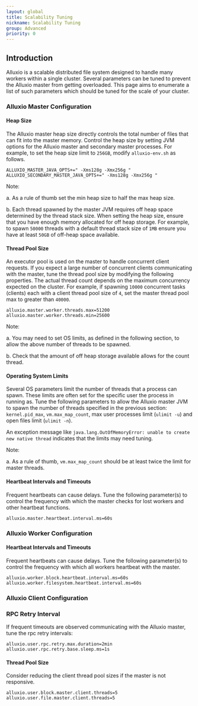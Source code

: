 ```yaml
---
layout: global
title: Scalability Tuning
nickname: Scalability Tuning
group: Advanced
priority: 0
---
```


## Introduction

Alluxio is a scalable distributed file system designed to handle many workers within a single cluster.
Several parameters can be tuned to prevent the Alluxio master from getting overloaded. This page
aims to enumerate a list of such parameters which should be tuned for the scale of your cluster.

### Alluxio Master Configuration

#### Heap Size

The Alluxio master heap size directly controls the total number of files that can fit into the
master memory. Control the heap size by setting JVM options for the Alluxio master and secondary
master processes. For example, to set the heap size limit to `256GB`, modify `alluxio-env.sh` as
follows.
```properties
ALLUXIO_MASTER_JAVA_OPTS+=" -Xms128g -Xmx256g "
ALLUXIO_SECONDARY_MASTER_JAVA_OPTS+=" -Xms128g -Xmx256g "
```

Note:

a. As a rule of thumb set the min heap size to half the max heap size.

b. Each thread spawned by the master JVM requires off heap space determined by the thread stack
size. When setting the heap size, ensure that you have enough memory allocated for off heap storage.
For example, to spawn `50000` threads with a default thread stack size of `1MB` ensure you
have at least `50GB` of off-heap space available.

#### Thread Pool Size
An executor pool is used on the master to handle concurrent client requests. If you expect a large
number of concurrent clients communicating with the master, tune the thread pool size by modifying
the following properties. The actual thread count depends on the maximum concurrency expected on the
cluster. For example, if spawning `10000` concurrent tasks (clients) each with a client thread
pool size of `4`, set the master thread pool max to greater than `40000`.
```properties
alluxio.master.worker.threads.max=51200
alluxio.master.worker.threads.min=25600
```

Note:

a. You may need to set OS limits, as defined in the following section, to allow the above number of
threads to be spawned.

b. Check that the amount of off heap storage available allows for the count thread.

#### Operating System Limits
Several OS parameters limit the number of threads that a process can spawn. These limits are often
set for the specific user the process in running as. Tune the following parameters to allow the
Alluxio master JVM to spawn the number of threads specified in the previous section: `kernel.pid_max`,
`vm.max_map_count`, max user processes limit (`ulimit -u`) and open files limit (`ulimit -n`).

An exception message like `java.lang.OutOfMemoryError: unable to create new native thread`
indicates that the limits may need tuning.

Note:

a. As a rule of thumb, `vm.max_map_count` should be at least twice the limit for master threads.

#### Heartbeat Intervals and Timeouts

Frequent heartbeats can cause delays. Tune the following parameter(s) to control the frequency with
which the master checks for lost workers and other heartbeat functions.
```properties
alluxio.master.heartbeat.interval.ms=60s
```

### Alluxio Worker Configuration

#### Heartbeat Intervals and Timeouts

Frequent heartbeats can cause delays. Tune the following parameter(s) to control the frequency with
which all workers heartbeat with the master.
```properties
alluxio.worker.block.heartbeat.interval.ms=60s
alluxio.worker.filesystem.heartbeat.interval.ms=60s
```

### Alluxio Client Configuration

### RPC Retry Interval

If frequent timeouts are observed communicating with the Alluxio master, tune the rpc retry intervals:
```properties
alluxio.user.rpc.retry.max.duration=2min
alluxio.user.rpc.retry.base.sleep.ms=1s
```

#### Thread Pool Size

Consider reducing the client thread pool sizes if the master is not responsive.
```properties
alluxio.user.block.master.client.threads=5
alluxio.user.file.master.client.threads=5
```
